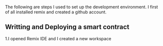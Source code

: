 The following are steps I used to set up the development environment.
I  first of all installed remix and created a github account.
## Writting and Deploying a smart contract
1.I opened Remix IDE and I created a new workspace
